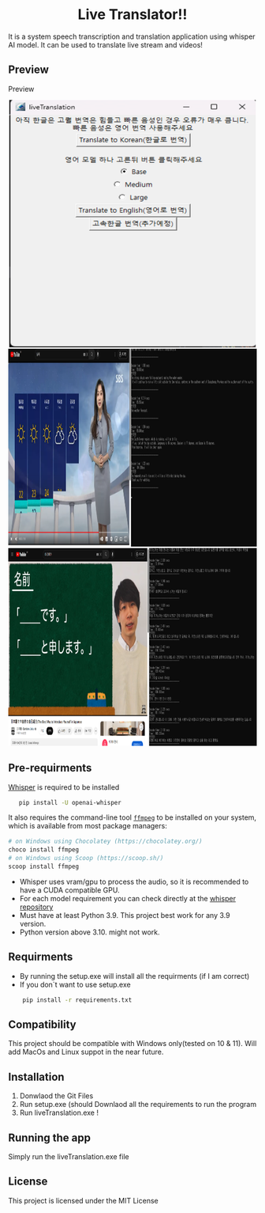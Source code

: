 <h1 align="center">Live Translator!!</h1>
It is a system speech transcription and translation application using whisper AI model.
It can be used to translate live stream and videos!


## Preview
<summary>Preview</summary>
    <p align="center">
        <img src="https://github.com/stefanobang/live_translation/blob/master/assets/Example1.png" width="500" height="500"> 
        <img src="https://github.com/stefanobang/live_translation/blob/master/assets/Example2.png" width="800" height="400">
        <img src="https://github.com/stefanobang/live_translation/blob/master/assets/Example3.png" width="800" height="400">
    </p>

## Pre-requirments
 [Whisper](https://github.com/openai/whisper) is required to be installed 
 ```bash
    pip install -U openai-whisper
```
    
It also requires the command-line tool [`ffmpeg`](https://ffmpeg.org/) to be installed on your system, which is available from most package managers:
```bash
# on Windows using Chocolatey (https://chocolatey.org/)
choco install ffmpeg
# on Windows using Scoop (https://scoop.sh/)
scoop install ffmpeg
```

- Whisper uses vram/gpu to process the audio, so it is recommended to have a CUDA compatible GPU. 
- For each model requirement you can check directly at the [whisper repository](https://github.com/openai/whisper) 
- Must have at least Python 3.9. This project best work for any 3.9 version. 
- Python version above 3.10. might not work. 

## Requirments
- By running the setup.exe will install all the requirments (if I am correct)
- If you don`t want to use setup.exe

```bash
    pip install -r requirements.txt
```


## Compatibility
This project should be compatible with Windows only(tested on 10 & 11). 
Will add MacOs and Linux suppot in the near future.


## Installation
1. Donwlaod the Git Files
2. Run setup.exe (should Downlaod all the requirements to run the program
3. Run liveTranslation.exe !



## Running the app
Simply run the liveTranslation.exe file


## License
This project is licensed under the MIT License 